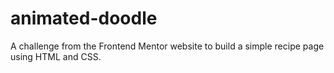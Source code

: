 # animated-doodle
A challenge from the Frontend Mentor website to build a simple recipe page using HTML and CSS.
